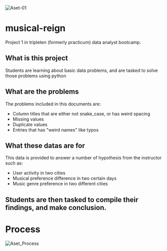 ![Aset-01](https://github.com/dorgesilas/musical-reign/assets/17200688/4472d847-e765-49ff-8be5-51e2965c876a)

# musical-reign
Project 1 in tripleten (formerly practicum) data analyst bootcamp.

## What is this project
Students are learning about basic data problems, and are tasked to solve those problems using python

## What are the problems
The problems included in this documents are:
- Column titles that are either not snake_case, or has weird spacing
- Missing values
- Duplicate values
- Entries that has "weird names" like typos

## What these datas are for
This data is provided to answer a number of hypothesis from the instructor such as:
- User activity in two cities
- Musical preference difference in two certain days
- Music genre preference in two different cities

## Students are then tasked to compile their findings, and make conclusion.

# Process
![Aset_Process](https://github.com/dorgesilas/musical-reign/assets/17200688/f7ab631a-7536-48cf-838e-0ac2f9e2dd98)
